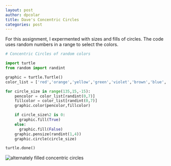 ```yaml
---
layout: post
author: dpcolar
title: Dave's Concentric Circles
categories: post
---
```


For this assignment, I expermented with sizes and fills of circles.  The code uses random numbers in a range to select the colors.
<br>

```python
# Concentric Circles of random colors

import turtle
from random import randint

graphic = turtle.Turtle()
color_list = ['red','orange','yellow','green','violet','brown','blue','gray']

for circle_size in range(135,15,-15):
    pencolor = color_list[randint(0,7)]
    fillcolor = color_list[randint(0,7)]
    graphic.color(pencolor,fillcolor)

    if circle_size%2 is 0:
      graphic.fill(True)
    else:
      graphic.fill(False)
    graphic.pensize(randint(1,4))
    graphic.circle(circle_size)

turtle.done()

```

![alternately filled concentric circles](https://docs.google.com/file/d/0B6VrsFbpq7RIcEwtWkpmRXVDYlU/edit?usp=sharing)
